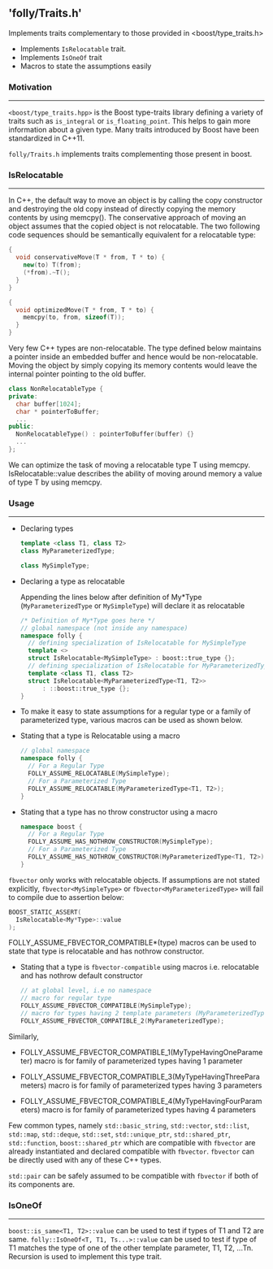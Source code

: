 'folly/Traits.h'
-----------------

Implements traits complementary to those provided in <boost/type_traits.h>

  * Implements `IsRelocatable` trait.
  * Implements `IsOneOf` trait
  * Macros to state the assumptions easily

### Motivation
***

`<boost/type_traits.hpp>` is the Boost type-traits library defining a 
variety of traits such as `is_integral` or `is_floating_point`. This helps 
to gain more information about a given type.
Many traits introduced by Boost have been standardized in C++11.

`folly/Traits.h` implements traits complementing those present in boost. 


### IsRelocatable
***

In C++, the default way to move an object is by 
calling the copy constructor and destroying the old copy 
instead of directly copying the memory contents by using memcpy(). 
The conservative approach of moving an object assumes that the copied 
object is not relocatable. 
The two following code sequences should be semantically equivalent for a
relocatable type:

```Cpp
{
  void conservativeMove(T * from, T * to) {
    new(to) T(from);
    (*from).~T();
  }
}

{
  void optimizedMove(T * from, T * to) {
    memcpy(to, from, sizeof(T));
  }
}
```

Very few C++ types are non-relocatable.
The type defined below maintains a pointer inside an embedded buffer and 
hence would be non-relocatable. Moving the object by simply copying its 
memory contents would leave the internal pointer pointing to the old buffer.

```Cpp
class NonRelocatableType {
private:
  char buffer[1024];
  char * pointerToBuffer;
  ...
public:
  NonRelocatableType() : pointerToBuffer(buffer) {}
  ...
};
```

We can optimize the task of moving a relocatable type T using memcpy. 
IsRelocatable<T>::value describes the ability of moving around memory 
a value of type T by using memcpy.

### Usage
***

  * Declaring types

    ```Cpp
    template <class T1, class T2>
    class MyParameterizedType;

    class MySimpleType;
    ```

  * Declaring a type as relocatable

    Appending the lines below after definition of My*Type 
    (`MyParameterizedType` or `MySimpleType`) will declare it as relocatable

    ```Cpp
    /* Definition of My*Type goes here */
    // global namespace (not inside any namespace)
    namespace folly {
      // defining specialization of IsRelocatable for MySimpleType
      template <>
      struct IsRelocatable<MySimpleType> : boost::true_type {};
      // defining specialization of IsRelocatable for MyParameterizedType
      template <class T1, class T2>
      struct IsRelocatable<MyParameterizedType<T1, T2>>
          : ::boost::true_type {};
    }
    ```

  * To make it easy to state assumptions for a regular type or a family of 
    parameterized type, various macros can be used as shown below.

  * Stating that a type is Relocatable using a macro

    ```Cpp
    // global namespace
    namespace folly {
      // For a Regular Type
      FOLLY_ASSUME_RELOCATABLE(MySimpleType);
      // For a Parameterized Type
      FOLLY_ASSUME_RELOCATABLE(MyParameterizedType<T1, T2>);
    }
    ```

  * Stating that a type has no throw constructor using a macro

    ```Cpp
    namespace boost {
      // For a Regular Type
      FOLLY_ASSUME_HAS_NOTHROW_CONSTRUCTOR(MySimpleType);
      // For a Parameterized Type
      FOLLY_ASSUME_HAS_NOTHROW_CONSTRUCTOR(MyParameterizedType<T1, T2>);
    }
    ```

`fbvector` only works with relocatable objects. If assumptions are not stated 
explicitly, `fbvector<MySimpleType>` or `fbvector<MyParameterizedType>` 
will fail to compile due to assertion below:

```Cpp
BOOST_STATIC_ASSERT(
  IsRelocatable<My*Type>::value
);
```

FOLLY_ASSUME_FBVECTOR_COMPATIBLE*(type) macros can be used to state that type 
is relocatable and has nothrow constructor.

  * Stating that a type is `fbvector-compatible` using macros
    i.e. relocatable and has nothrow default constructor

    ```Cpp
    // at global level, i.e no namespace
    // macro for regular type
    FOLLY_ASSUME_FBVECTOR_COMPATIBLE(MySimpleType);
    // macro for types having 2 template parameters (MyParameterizedType)
    FOLLY_ASSUME_FBVECTOR_COMPATIBLE_2(MyParameterizedType);
    ```

Similarly, 

  * FOLLY_ASSUME_FBVECTOR_COMPATIBLE_1(MyTypeHavingOneParameter) macro is 
    for family of parameterized types having 1 parameter

  * FOLLY_ASSUME_FBVECTOR_COMPATIBLE_3(MyTypeHavingThreeParameters) macro is 
    for family of parameterized types having 3 parameters

  * FOLLY_ASSUME_FBVECTOR_COMPATIBLE_4(MyTypeHavingFourParameters) macro is 
    for family of parameterized types having 4 parameters

Few common types, namely `std::basic_string`, `std::vector`, `std::list`,
`std::map`, `std::deque`, `std::set`, `std::unique_ptr`, `std::shared_ptr`,
`std::function`, `boost::shared_ptr` which are compatible with `fbvector` are
already instantiated and declared compatible with `fbvector`. `fbvector` can be
directly used with any of these C++ types.

`std::pair` can be safely assumed to be compatible with `fbvector` if both of
its components are.

### IsOneOf
***

`boost::is_same<T1, T2>::value` can be used to test if types of T1 and T2 are 
same. `folly::IsOneOf<T, T1, Ts...>::value` can be used to test if type of T1 
matches the type of one of the other template parameter, T1, T2, ...Tn.
Recursion is used to implement this type trait.
